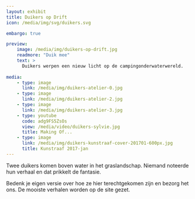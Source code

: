 ```yaml
---
layout: exhibit
title: Duikers op Drift
icon: /media/img/svg/duikers.svg

embargo: true

preview: 
    image: /media/img/duikers-op-drift.jpg
    readmore: "Duik mee"
    text: >
      Duikers werpen een nieuw licht op de campingonderwaterwereld.
        
media:
    - type: image
      link: /media/img/duikers-atelier-0.jpg
    - type: image
      link: /media/img/duikers-atelier-2.jpg
    - type: image
      link: /media/img/duikers-atelier-3.jpg
    - type: youtube
      code: adg9FS5ZsOs
      view: /media/video/duikers-sylvie.jpg
      title: Making Of...
    - type: image
      link: /media/img/duikers-kunstraaf-cover-201701-600px.jpg
      title: Kunstraaf 2017-jan
---
```


Twee duikers komen boven water in het graslandschap. Niemand noteerde hun verhaal en dat prikkelt de fantasie. 

Bedenk je eigen versie over hoe ze hier terechtgekomen zijn en bezorg het ons. De mooiste verhalen worden op de site gezet.

